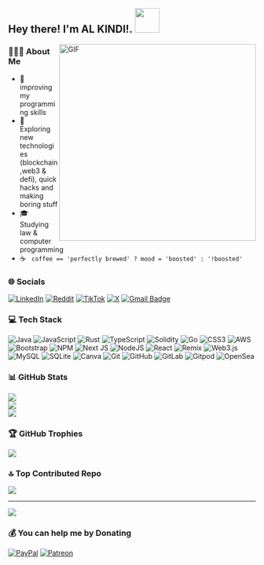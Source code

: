 <h2> Hey there! I'm AL KINDI!. <img src="https://media.giphy.com/media/mGcNjsfWAjY5AEZNw6/giphy.gif" width="50"></h2>

<img align="right" alt="GIF" src="https://github.com/devSouvik/devSouvik/blob/master/gif4.gif?raw=true" width="400"/>

<h3> 👨🏻‍💻 About Me </h3>

- 🔭 &nbsp; improving my programming skills 
- 🤔 &nbsp; Exploring new technologies (blockchain,web3 & defi), quick hacks and making boring stuff
- 🎓 &nbsp; Studying law & computer programming 
- ☕ &nbsp; `coffee == 'perfectly brewed' ? mood = 'boosted' : '!boosted'`

<h3> 🌐 Socials </h3> 

[![LinkedIn](https://img.shields.io/badge/LinkedIn-%230077B5.svg?logo=linkedin&logoColor=white)](https://linkedin.com/in/alkindivv)
[![Reddit](https://img.shields.io/badge/Reddit-%23FF4500.svg?logo=Reddit&logoColor=white)](https://reddit.com/user/ALKindi999) 
[![TikTok](https://img.shields.io/badge/TikTok-%23000000.svg?logo=TikTok&logoColor=white)](https://tiktok.com/@@partaikriptosejahtera) 
[![X](https://img.shields.io/badge/X-black.svg?logo=X&logoColor=white)](https://x.com/@alkindivv) 
[![Gmail Badge](https://img.shields.io/badge/-Gmail-c14438?logo=Gmail&logoColor=white&link=mailto:alkindivv@gmail.com)](mailto:alkindivv@gmail.com)

<h3> 💻 Tech Stack </h3>

![Java](https://img.shields.io/badge/java-%23ED8B00.svg?style=plastic&logo=openjdk&logoColor=white) ![JavaScript](https://img.shields.io/badge/javascript-%23323330.svg?style=plastic&logo=javascript&logoColor=%23F7DF1E) ![Rust](https://img.shields.io/badge/rust-%23000000.svg?style=plastic&logo=rust&logoColor=white) ![TypeScript](https://img.shields.io/badge/typescript-%23007ACC.svg?style=plastic&logo=typescript&logoColor=white) ![Solidity](https://img.shields.io/badge/Solidity-%23363636.svg?style=plastic&logo=solidity&logoColor=white) ![Go](https://img.shields.io/badge/go-%2300ADD8.svg?style=plastic&logo=go&logoColor=white) ![CSS3](https://img.shields.io/badge/css3-%231572B6.svg?style=plastic&logo=css3&logoColor=white) ![AWS](https://img.shields.io/badge/AWS-%23FF9900.svg?style=plastic&logo=amazon-aws&logoColor=white) ![Bootstrap](https://img.shields.io/badge/bootstrap-%238511FA.svg?style=plastic&logo=bootstrap&logoColor=white) ![NPM](https://img.shields.io/badge/NPM-%23CB3837.svg?style=plastic&logo=npm&logoColor=white) ![Next JS](https://img.shields.io/badge/Next-black?style=plastic&logo=next.js&logoColor=white) ![NodeJS](https://img.shields.io/badge/node.js-6DA55F?style=plastic&logo=node.js&logoColor=white) ![React](https://img.shields.io/badge/react-%2320232a.svg?style=plastic&logo=react&logoColor=%2361DAFB) ![Remix](https://img.shields.io/badge/remix-%23000.svg?style=plastic&logo=remix&logoColor=white) ![Web3.js](https://img.shields.io/badge/web3.js-F16822?style=plastic&logo=web3.js&logoColor=white) ![MySQL](https://img.shields.io/badge/mysql-4479A1.svg?style=plastic&logo=mysql&logoColor=white) ![SQLite](https://img.shields.io/badge/sqlite-%2307405e.svg?style=plastic&logo=sqlite&logoColor=white) ![Canva](https://img.shields.io/badge/Canva-%2300C4CC.svg?style=plastic&logo=Canva&logoColor=white) ![Git](https://img.shields.io/badge/git-%23F05033.svg?style=plastic&logo=git&logoColor=white) ![GitHub](https://img.shields.io/badge/github-%23121011.svg?style=plastic&logo=github&logoColor=white) ![GitLab](https://img.shields.io/badge/gitlab-%23181717.svg?style=plastic&logo=gitlab&logoColor=white) ![Gitpod](https://img.shields.io/badge/gitpod-f06611.svg?style=plastic&logo=gitpod&logoColor=white) ![OpenSea](https://img.shields.io/badge/OpenSea-%232081E2.svg?style=plastic&logo=opensea&logoColor=white)

<h3> 📊 GitHub Stats </h3>

![](https://github-readme-stats.vercel.app/api?username=alkindivv&theme=codeSTACKr&hide_border=true&include_all_commits=true&count_private=false)<br/>
![](https://github-readme-streak-stats.herokuapp.com/?user=alkindivv&theme=codeSTACKr&hide_border=true)<br/>
![](https://github-readme-stats.vercel.app/api/top-langs/?username=alkindivv&theme=codeSTACKr&hide_border=false&include_all_commits=true&count_private=false&layout=compact)

<h3> 🏆 GitHub Trophies </h3>

![](https://github-profile-trophy.vercel.app/?username=alkindivv&theme=gruvbox&no-frame=true&no-bg=true&margin-w=4)

<h3> 🔝 Top Contributed Repo </h3>

![](https://github-contributor-stats.vercel.app/api?username=alkindivv&limit=5&theme=codeSTACKr&combine_all_yearly_contributions=true)

---
[![](https://visitcount.itsvg.in/api?id=alkindivv&icon=0&color=0)](https://visitcount.itsvg.in)

<h3> 💰 You can help me by Donating </h3>

[![PayPal](https://img.shields.io/badge/PayPal-00457C?style=for-the-badge&logo=paypal&logoColor=white)](https://paypal.me/alkindivv) 
[![Patreon](https://img.shields.io/badge/Patreon-F96854?style=for-the-badge&logo=patreon&logoColor=white)](https://patreon.com/alkindivv) 

  
<!-- dont forget to put copy right if you want to use this template :) -->
